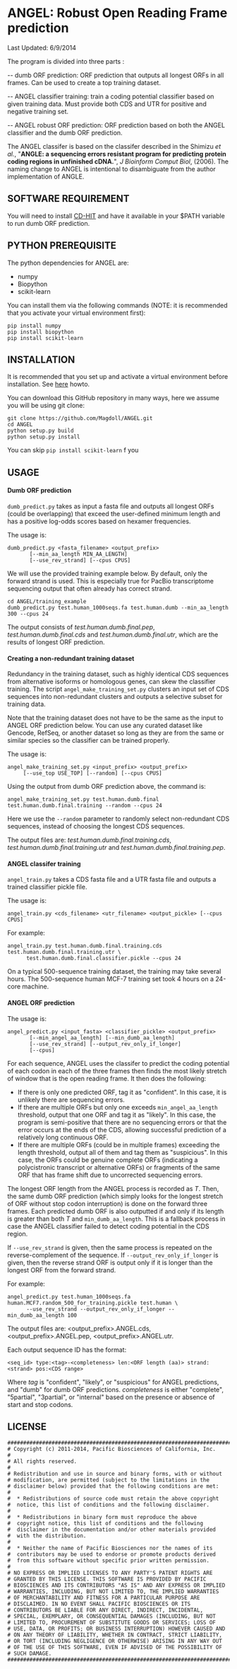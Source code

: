 ANGEL: Robust Open Reading Frame prediction
=====
Last Updated: 6/9/2014


The program is divided into three parts :

-- dumb ORF prediction: ORF prediction that outputs all longest ORFs in all frames. Can be used to create a top training dataset.

-- ANGEL classifier training: train a coding potential classifier based on given training data. Must provide both CDS and UTR for positive and negative training set. 

-- ANGEL robust ORF prediction: ORF prediction based on both the ANGEL classifier and the dumb ORF prediction.


The ANGEL classifer is based on the classifer described in the Shimizu *et al.*, "**ANGLE: a sequencing errors resistant program for predicting protein coding regions in unfinished cDNA.**", *J Bioinform Comput Biol*, (2006). The naming change to ANGEL is intentional to disambiguate from the author implementation of ANGLE.


## SOFTWARE REQUIREMENT
You will need to install [CD-HIT](http://www.bioinformatics.org/cd-hit/) and have it available in your $PATH variable to run dumb ORF prediction.

## PYTHON PREREQUISITE

The python dependencies for ANGEL are:
* numpy
* Biopython
* scikit-learn

You can install them via the following commands (NOTE: it is recommended that you activate your virtual environment first):

```
pip install numpy
pip install biopython
pip install scikit-learn
```


## INSTALLATION
It is recommended that you set up and activate a virtual environment before installation. See [here](https://github.com/PacificBiosciences/cDNA_primer/wiki/Setting-up-virtualenv-and-installing-pbtranscript-tofu) howto.

You can download this GitHub repository in many ways, here we assume you will be using git clone:

```
git clone https://github.com/Magdoll/ANGEL.git
cd ANGEL
python setup.py build
python setup.py install
```

You can skip `pip install scikit-learn` f you 

## USAGE

#### Dumb ORF prediction

`dumb_predict.py` takes as input a fasta file and outputs all longest ORFs (could be overlapping) that exceed the user-defined minimum length and has a positive log-odds scores based on hexamer frequencies. 


The usage is:

```
dumb_predict.py <fasta_filename> <output_prefix> 
       [--min_aa_length MIN_AA_LENGTH]
       [--use_rev_strand] [--cpus CPUS]
```

We will use the provided training example below. By default, only the forward strand is used. This is especially true for PacBio transcriptome sequencing output that often already has correct strand.

```
cd ANGEL/training_example
dumb_predict.py test.human_1000seqs.fa test.human.dumb --min_aa_length 300 --cpus 24
```

The output consists of *test.human.dumb.final.pep*, *test.human.dumb.final.cds* and *test.human.dumb.final.utr*, which are the results of longest ORF prediction.

#### Creating a non-redundant training dataset

Redundancy in the training dataset, such as highly identical CDS sequences from alternative isoforms or homologous genes, can skew the classifier training. The script `angel_make_training_set.py` clusters an input set of CDS sequences into non-redundant clusters and outputs a selective subset for training data.

Note that the training dataset does not have to be the same as the input to ANGEL ORF prediction below. You can use any curated dataset like Gencode, RefSeq, or another dataset so long as they are from the same or similar species so the classifier can be trained properly.

The usage is:

```
angel_make_training_set.py <input_prefix> <output_prefix>
     [--use_top USE_TOP] [--random] [--cpus CPUS]
```

Using the output from dumb ORF prediction above, the command is:

```
angel_make_training_set.py test.human.dumb.final test.human.dumb.final.training --random --cpus 24
```

Here we use the `--random` parameter to randomly select non-redundant CDS sequences, instead of choosing the longest CDS sequences.

The output files are: *test.human.dumb.final.training.cds*, *test.human.dumb.final.training.utr* and *test.human.dumb.final.training.pep*.


#### ANGEL classifer training


`angel_train.py` takes a CDS fasta file and a UTR fasta file and outputs a trained classifier pickle file. 

The usage is:

```
angel_train.py <cds_filename> <utr_filename> <output_pickle> [--cpus CPUS]
```

For example:

```
angel_train.py test.human.dumb.final.training.cds test.human.dumb.final.training.utr \
      test.human.dumb.final.classifier.pickle --cpus 24
```

On a typical 500-sequence training dataset, the training may take several hours. The 500-sequence human MCF-7 training set took 4 hours on a 24-core machine.



#### ANGEL ORF prediction

The usage is:

```
angel_predict.py <input_fasta> <classifier_pickle> <output_prefix>
       [--min_angel_aa_length] [--min_dumb_aa_length] 
       [--use_rev_strand] [--output_rev_only_if_longer] 
       [--cpus]
```

For each sequence, ANGEL uses the classifer to predict the coding potential of each codon in each of the three frames then finds the most likely stretch of window that is the open reading frame. It then does the following:

* If there is only one predicted ORF, tag it as "confident". In this case, it is unlikely there are sequencing errors.
* If there are multiple ORFs but only one exceeds `min_angel_aa_length` threshold, output that one ORF and tag it as "likely". In this case, the program is semi-positive that there are no sequencing errors or that the error occurs at the ends of the CDS, allowing successful prediction of a relatively long continuous ORF.
* If there are multiple ORFs (could be in multiple frames) exceeding the length threshold, output all of them and tag them as "suspicious". In this case, the ORFs could be genuine complete ORFs (indicating a polycistronic transcript or alternative ORFs) or fragments of the same ORF that has frame shift due to uncorrected sequencing errors.

The longest ORF length from the ANGEL process is recorded as *T*. Then, the same dumb ORF prediction (which simply looks for the longest stretch of ORF without stop codon interruption) is done on the forward three frames. Each predicted dumb ORF is also outputted if and only if its length is greater than both *T* and `min_dumb_aa_length`. This is a fallback process in case the ANGEL classifier failed to detect coding potential in the CDS region.

If `--use_rev_strand` is given, then the same process is repeated on the reverse-complement of the sequence. If `--output_rev_only_if_longer` is given, then the reverse strand ORF is output only if it is longer than the longest ORF from the forward strand.


For example:

```
angel_predict.py test.human_1000seqs.fa human.MCF7.random_500_for_training.pickle test.human \
      --use_rev_strand --output_rev_only_if_longer --min_dumb_aa_length 100
```

The output files are: <output_prefix>.ANGEL.cds, <output_prefix>.ANGEL.pep, <output_prefix>.ANGEL.utr.

Each output sequence ID has the format:
```
<seq_id> type:<tag>-<completeness> len:<ORF length (aa)> strand:<strand> pos:<CDS range>
```

Where *tag* is "confident", "likely", or "suspicious" for ANGEL predictions, and "dumb" for dumb ORF predictions.
*completeness* is either "complete", "5partial", "3partial", or "internal" based on the presence or absence of start and stop codons.


## LICENSE
```
#################################################################################$$
# Copyright (c) 2011-2014, Pacific Biosciences of California, Inc.
#
# All rights reserved.
#
# Redistribution and use in source and binary forms, with or without
# modification, are permitted (subject to the limitations in the
# disclaimer below) provided that the following conditions are met:
#
#  * Redistributions of source code must retain the above copyright
#  notice, this list of conditions and the following disclaimer.
#
#  * Redistributions in binary form must reproduce the above
#  copyright notice, this list of conditions and the following
#  disclaimer in the documentation and/or other materials provided
#  with the distribution.
#
#  * Neither the name of Pacific Biosciences nor the names of its
#  contributors may be used to endorse or promote products derived
#  from this software without specific prior written permission.
#
# NO EXPRESS OR IMPLIED LICENSES TO ANY PARTY'S PATENT RIGHTS ARE
# GRANTED BY THIS LICENSE. THIS SOFTWARE IS PROVIDED BY PACIFIC
# BIOSCIENCES AND ITS CONTRIBUTORS "AS IS" AND ANY EXPRESS OR IMPLIED
# WARRANTIES, INCLUDING, BUT NOT LIMITED TO, THE IMPLIED WARRANTIES
# OF MERCHANTABILITY AND FITNESS FOR A PARTICULAR PURPOSE ARE
# DISCLAIMED. IN NO EVENT SHALL PACIFIC BIOSCIENCES OR ITS
# CONTRIBUTORS BE LIABLE FOR ANY DIRECT, INDIRECT, INCIDENTAL,
# SPECIAL, EXEMPLARY, OR CONSEQUENTIAL DAMAGES (INCLUDING, BUT NOT
# LIMITED TO, PROCUREMENT OF SUBSTITUTE GOODS OR SERVICES; LOSS OF
# USE, DATA, OR PROFITS; OR BUSINESS INTERRUPTION) HOWEVER CAUSED AND
# ON ANY THEORY OF LIABILITY, WHETHER IN CONTRACT, STRICT LIABILITY,
# OR TORT (INCLUDING NEGLIGENCE OR OTHERWISE) ARISING IN ANY WAY OUT
# OF THE USE OF THIS SOFTWARE, EVEN IF ADVISED OF THE POSSIBILITY OF
# SUCH DAMAGE.
#################################################################################$$
```
